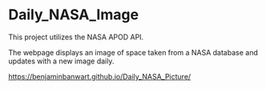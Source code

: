 # Daily_NASA_Image

This project utilizes the NASA APOD API.

The webpage displays an image of space taken from a NASA database and updates with a new image daily.

https://benjaminbanwart.github.io/Daily_NASA_Picture/
